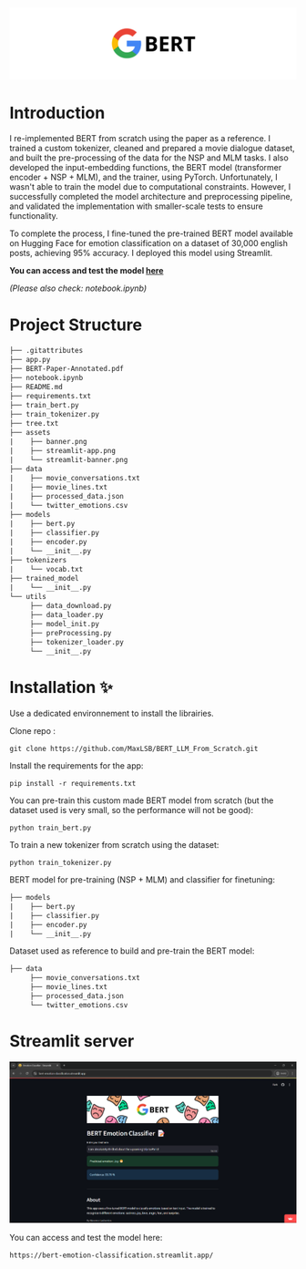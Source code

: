 <div align="center">
  <img src="assets/banner.png" alt="Example" width="1000"/>
</div>

# Introduction

I re-implemented BERT from scratch using the paper as a reference. I trained a custom tokenizer, cleaned and prepared a movie dialogue dataset, and built the pre-processing of the data for the NSP and MLM tasks. I also developed the input-embedding functions, the BERT model (transformer encoder + NSP + MLM), and the trainer, using PyTorch. Unfortunately, I wasn't able to train the model due to computational constraints. However, I successfully completed the model architecture and preprocessing pipeline, and validated the implementation with smaller-scale tests to ensure functionality.

To complete the process, I fine-tuned the pre-trained BERT model available on Hugging Face for emotion classification on a dataset of 30,000 english posts, achieving 95% accuracy. I deployed this model using Streamlit.

**You can access and test the model [here](https://bert-emotion-classification.streamlit.app/)**

_(Please also check: notebook.ipynb)_

# Project Structure

```
├── .gitattributes
├── app.py
├── BERT-Paper-Annotated.pdf
├── notebook.ipynb
├── README.md
├── requirements.txt
├── train_bert.py
├── train_tokenizer.py
├── tree.txt
├── assets
|    ├── banner.png
|    ├── streamlit-app.png
|    └── streamlit-banner.png
├── data
|    ├── movie_conversations.txt
|    ├── movie_lines.txt
|    ├── processed_data.json
|    └── twitter_emotions.csv
├── models
|    ├── bert.py
|    ├── classifier.py
|    ├── encoder.py
|    └── __init__.py
├── tokenizers
|    └── vocab.txt
├── trained_model
|    └── __init__.py
└── utils
     ├── data_download.py
     ├── data_loader.py
     ├── model_init.py
     ├── preProcessing.py
     ├── tokenizer_loader.py
     └── __init__.py
```

# Installation ✨

Use a dedicated environnement to install the librairies.

Clone repo :
```
git clone https://github.com/MaxLSB/BERT_LLM_From_Scratch.git
```
Install the requirements for the app:
```
pip install -r requirements.txt
```
You can pre-train this custom made BERT model from scratch (but the dataset used is very small, so the performance will not be good):
```
python train_bert.py
```
To train a new tokenizer from scratch using the dataset:
```
python train_tokenizer.py
```
BERT model for pre-training (NSP + MLM) and classifier for finetuning:
```
├── models
|    ├── bert.py
|    ├── classifier.py
|    ├── encoder.py
|    └── __init__.py
```
Dataset used as reference to build and pre-train the BERT model:
```
├── data
     ├── movie_conversations.txt
     ├── movie_lines.txt
     ├── processed_data.json
     └── twitter_emotions.csv
```

# Streamlit server

<div align="center">
  <img src="assets/streamlit-app.png" alt="Example" width="800" />
</div>

You can access and test the model here:
```
https://bert-emotion-classification.streamlit.app/
```

